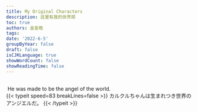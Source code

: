 ```yaml
---
title: My Original Characters	
description: 这里有我的世界观
toc: true
authors: 金圣皓
tags:
date: '2022-6-5'
groupByYear: false
draft: false
isCJKLanguage: true
showWordCount: false
showReadingTime: false
---
```

<br/>
&nbsp;He was made to be the angel of the world.  
<br/>
{{< typeit 
  speed=83
  breakLines=false
>}}
<span style="font-family:Yuji Syuku;">カルクルちゃんは生まれつき世界のアンジエルだ。</span> {{< /typeit >}}
<br/>
<br/>
